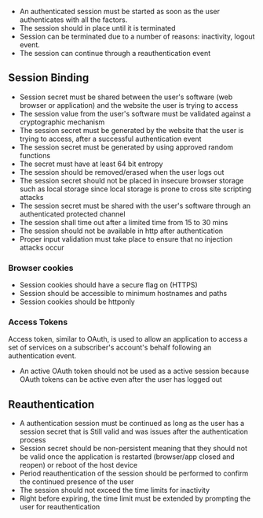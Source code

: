 
- An authenticated session must be started as soon as the user authenticates with all the factors.
- The session should in place until it is terminated 
- Session can be terminated due to a number of reasons: inactivity, logout event.
- The session can continue through a reauthentication event 

## Session Binding

- Session secret must be shared between the user's software (web browser or application) and the website the user is trying to access
- The session value from the user's software must be validated against a cryptographic mechanism 
- The session secret must be generated by the website that the user is trying to access, after a successful authentication event 
- The session secret must be generated by using approved random functions 
- The secret must have at least 64 bit entropy
- The session should be removed/erased when the user logs out
- The session secret should not be placed in insecure browser storage such as local storage since local storage is prone to cross site scripting attacks 
- The session secret must be shared with the user's software through an authenticated protected channel 
- The session shall time out after a limited time from 15 to 30 mins 
- The session should not be available in http after authentication
- Proper input validation must take place to ensure that no injection attacks occur


### Browser cookies

- Session cookies should have a secure flag on (HTTPS)
- Session should be accessible to minimum hostnames and paths
- Session cookies should be httponly 

### Access Tokens 

Access token, similar to OAuth, is used to allow an application to access a set of services on a subscriber's account's behalf following an authentication event. 

- An active OAuth token should not be used as a active session because OAuth tokens can be active even after the user has logged out


## Reauthentication 

- A authentication session must be continued as long as the user has a session secret that is Still valid and was issues after the authentication process 
- Session secret should be non-persistent meaning that they should not be valid once the application is restarted (browser/app closed and reopen) or reboot of the host device 
- Period reauthentication of the session should be performed to confirm the continued presence of the user 
- The session should not exceed the time limits for inactivity 
- Right before expiring, the time limit must be extended by prompting the user for reauthentication




